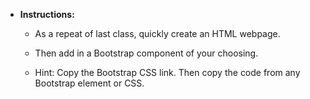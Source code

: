 * **Instructions:**

	* As a repeat of last class, quickly create an HTML webpage.

	* Then add in a Bootstrap component of your choosing.

	* Hint: Copy the Bootstrap CSS link. Then copy the code from any Bootstrap element or CSS.
